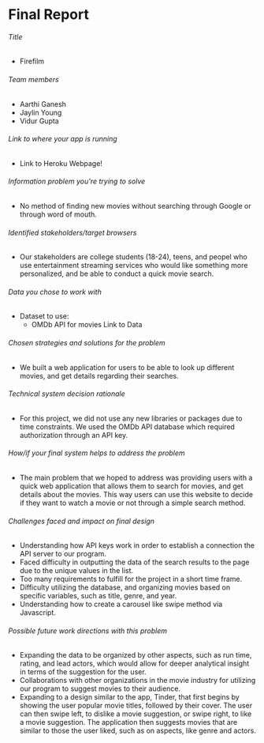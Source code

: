 # Final Report

###### Title
- Firefilm 

###### Team members
- Aarthi Ganesh 
- Jaylin Young 
- Vidur Gupta

###### Link to where your app is running
- Link to Heroku Webpage!

###### Information problem you're trying to solve
- No method of finding new movies without searching through Google or through word of mouth. 

###### Identified stakeholders/target browsers
- Our stakeholders are college students (18-24), teens, and peopel who use entertainment streaming services who would like something more personalized, and be able to conduct a quick movie search. 

###### Data you chose to work with
- Dataset to use:
  - OMDb API for movies Link to Data

###### Chosen strategies and solutions for the problem
- We built a web application for users to be able to look up different movies, and get details regarding their searches. 

###### Technical system decision rationale
- For this project, we did not use any new libraries or packages due to time constraints. We used the OMDb API database which required authorization through an API key. 

###### How/if your final system helps to address the problem
- The main problem that we hoped to address was providing users with a quick web application that allows them to search for movies, and get details about the movies. This way users can use this website to decide if they want to watch a movie or not through a simple search method. 

###### Challenges faced and impact on final design
- Understanding how API keys work in order to establish a connection the API server to our program. 
- Faced difficulty in outputting the data of the search results to the page due to the unique values in the list. 
- Too many requirements to fulfill for the project in a short time frame. 
- Difficulty utilizing the database, and organizing movies based on specific variables, such as title, genre, and year. 
- Understanding how to create a carousel like swipe method via Javascript. 

###### Possible future work directions with this problem
- Expanding the data to be organized by other aspects, such as run time, rating, and lead actors, which would allow for deeper analytical insight in terms of the suggestion for the user.
- Collaborations with other organizations in the movie industry for utilizing our program to suggest movies to their audience. 
- Expanding to a design similar to the app, Tinder, that first begins by showing the user popular movie titles, followed by their cover. The user can then swipe left, to dislike a movie suggestion, or swipe right, to like a movie suggestion. The application then suggests movies that are similar to those the user liked, such as on aspects, like genre and actors.
